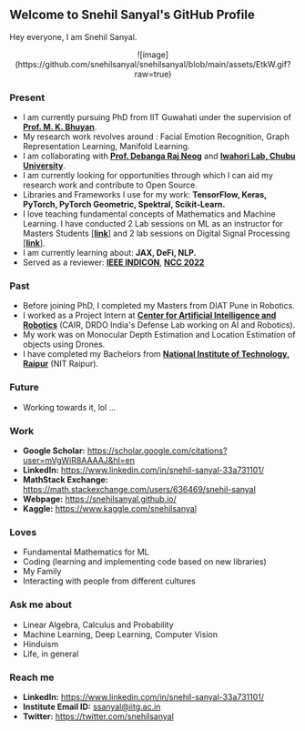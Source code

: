 ## Welcome to Snehil Sanyal's GitHub Profile

Hey everyone, I am Snehil Sanyal. 

<p align="center">![image](https://github.com/snehilsanyal/snehilsanyal/blob/main/assets/EtkW.gif?raw=true)</p>


### Present
- I am currently pursuing PhD from IIT Guwahati under the supervision of [**Prof. M. K. Bhuyan**](https://iitg.ac.in/mkb/index.php).
- My research work revolves around : Facial Emotion Recognition, Graph Representation Learning, Manifold Learning.
- I am collaborating with [**Prof. Debanga Raj Neog**](https://debanga.github.io/) and [**Iwahori Lab, Chubu University**](http://www.cvl.cs.chubu.ac.jp/).
- I am currently looking for opportunities through which I can aid my research work and contribute to Open Source.
- Libraries and Frameworks I use for my work: **TensorFlow, Keras, PyTorch, PyTorch Geometric, Spektral, Scikit-Learn.**
- I love teaching fundamental concepts of Mathematics and Machine Learning. I have conducted 2 Lab sessions on ML as an instructor for Masters Students [[**link**]](https://snehilsanyal.github.io/EE524/) and 2 lab sessions on Digital Signal Processing [[**link**]](https://snehilsanyal.github.io/EE521/).
- I am currently learning about: **JAX, DeFi, NLP.**
- Served as a reviewer: [**IEEE INDICON**](https://www.ewh.ieee.org/r10/calcutta/indicon2021/index.html), [**NCC 2022**](https://ee.iitb.ac.in/~ncc2022/)

### Past
- Before joining PhD, I completed my Masters from DIAT Pune in Robotics. 
- I worked as a Project Intern at [**Center for Artificial Intelligence and Robotics**](https://www.drdo.gov.in/labs-establishment/about-us/centre-artificial-intelligence-robotics-cair) (CAIR, DRDO India's Defense Lab working on AI and Robotics).
- My work was on Monocular Depth Estimation and Location Estimation of objects using Drones.
- I have completed my Bachelors from [**National Institute of Technology, Raipur**](http://nitrr.ac.in/) (NIT Raipur).

### Future
- Working towards it, lol ...

### Work
- **Google Scholar:** https://scholar.google.com/citations?user=mVgWiR8AAAAJ&hl=en
- **LinkedIn:** https://www.linkedin.com/in/snehil-sanyal-33a731101/
- **MathStack Exchange:** https://math.stackexchange.com/users/636469/snehil-sanyal
- **Webpage:** https://snehilsanyal.github.io/
- **Kaggle:** https://www.kaggle.com/snehilsanyal 

### Loves
- Fundamental Mathematics for ML 
- Coding (learning and implementing code based on new libraries)
- My Family
- Interacting with people from different cultures

### Ask me about
- Linear Algebra, Calculus and Probability
- Machine Learning, Deep Learning, Computer Vision
- Hinduism
- Life, in general

### Reach me
- **LinkedIn:** https://www.linkedin.com/in/snehil-sanyal-33a731101/ 
- **Institute Email ID:** ssanyal@iitg.ac.in
- **Twitter:** https://twitter.com/snehilsanyal 

